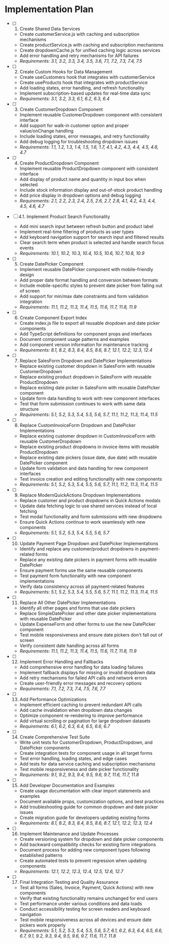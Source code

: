 # Implementation Plan

- [ ] 1. Create Shared Data Services
  - Create customerService.js with caching and subscription mechanisms
  - Create productService.js with caching and subscription mechanisms  
  - Create dropdownCache.js for unified caching logic across services
  - Add error handling and retry mechanisms for API failures
  - _Requirements: 3.1, 3.2, 3.3, 3.4, 3.5, 3.6, 7.1, 7.2, 7.3, 7.4, 7.5_

- [ ] 2. Create Custom Hooks for Data Management
  - Create useCustomers hook that integrates with customerService
  - Create useProducts hook that integrates with productService
  - Add loading states, error handling, and refresh functionality
  - Implement subscription-based updates for real-time data sync
  - _Requirements: 3.1, 3.2, 3.3, 6.1, 6.2, 6.3, 6.4_

- [ ] 3. Create CustomerDropdown Component
  - Implement reusable CustomerDropdown component with consistent interface
  - Add support for walk-in customer option and proper value/onChange handling
  - Include loading states, error messages, and retry functionality
  - Add debug logging for troubleshooting dropdown issues
  - _Requirements: 1.1, 1.2, 1.3, 1.4, 1.5, 1.6, 1.7, 4.1, 4.2, 4.3, 4.4, 4.5, 4.6, 4.7_

- [ ] 4. Create ProductDropdown Component  
  - Implement reusable ProductDropdown component with consistent interface
  - Add display of product name and quantity in input box when selected
  - Include stock information display and out-of-stock product handling
  - Add price display in dropdown options and debug logging
  - _Requirements: 2.1, 2.2, 2.3, 2.4, 2.5, 2.6, 2.7, 2.8, 4.1, 4.2, 4.3, 4.4, 4.5, 4.6, 4.7_

- [ ] 4.1. Implement Product Search Functionality
  - Add mini search input between refresh button and product label
  - Implement real-time filtering of products as user types
  - Add keyboard navigation support for search input and filtered results
  - Clear search term when product is selected and handle search focus events
  - _Requirements: 10.1, 10.2, 10.3, 10.4, 10.5, 10.6, 10.7, 10.8, 10.9_

- [ ] 5. Create DatePicker Component
  - Implement reusable DatePicker component with mobile-friendly design
  - Add proper date format handling and conversion between formats
  - Include mobile-specific styles to prevent date picker from falling out of screen
  - Add support for min/max date constraints and form validation integration
  - _Requirements: 11.1, 11.2, 11.3, 11.4, 11.5, 11.6, 11.7, 11.8, 11.9_

- [ ] 6. Create Component Export Index
  - Create index.js file to export all reusable dropdown and date picker components
  - Add TypeScript definitions for component props and interfaces
  - Document component usage patterns and examples
  - Add component version information for maintenance tracking
  - _Requirements: 8.1, 8.2, 8.3, 8.4, 8.5, 8.6, 8.7, 12.1, 12.2, 12.3, 12.4_

- [ ] 7. Replace SalesForm Dropdown and DatePicker Implementations
  - Replace existing customer dropdown in SalesForm with reusable CustomerDropdown
  - Replace existing product dropdown in SalesForm with reusable ProductDropdown
  - Replace existing date picker in SalesForm with reusable DatePicker component
  - Update form data handling to work with new component interfaces
  - Test that form submission continues to work with same data structure
  - _Requirements: 5.1, 5.2, 5.3, 5.4, 5.5, 5.6, 5.7, 11.1, 11.2, 11.3, 11.4, 11.5_

- [ ] 8. Replace CustomInvoiceForm Dropdown and DatePicker Implementations
  - Replace existing customer dropdown in CustomInvoiceForm with reusable CustomerDropdown
  - Replace existing product dropdowns in invoice items with reusable ProductDropdown
  - Replace existing date pickers (issue date, due date) with reusable DatePicker component
  - Update form validation and data handling for new component interfaces
  - Test invoice creation and editing functionality with new components
  - _Requirements: 5.1, 5.2, 5.3, 5.4, 5.5, 5.6, 5.7, 11.1, 11.2, 11.3, 11.4, 11.5_

- [ ] 9. Replace ModernQuickActions Dropdown Implementations
  - Replace customer and product dropdowns in Quick Actions modals
  - Update data fetching logic to use shared services instead of local fetching
  - Test modal functionality and form submissions with new dropdowns
  - Ensure Quick Actions continue to work seamlessly with new components
  - _Requirements: 5.1, 5.2, 5.3, 5.4, 5.5, 5.6, 5.7_

- [ ] 10. Update Payment Page Dropdown and DatePicker Implementations
  - Identify and replace any customer/product dropdowns in payment-related forms
  - Replace any existing date pickers in payment forms with reusable DatePicker
  - Ensure payment forms use the same reusable components
  - Test payment form functionality with new component implementations
  - Verify data consistency across all payment-related features
  - _Requirements: 5.1, 5.2, 5.3, 5.4, 5.5, 5.6, 5.7, 11.1, 11.2, 11.3, 11.4, 11.5_

- [ ] 11. Replace All Other DatePicker Implementations
  - Identify all other pages and forms that use date pickers
  - Replace SimpleDatePicker and other date picker implementations with reusable DatePicker
  - Update ExpenseForm and other forms to use the new DatePicker component
  - Test mobile responsiveness and ensure date pickers don't fall out of screen
  - Verify consistent date handling across all forms
  - _Requirements: 11.1, 11.2, 11.3, 11.4, 11.5, 11.6, 11.7, 11.8, 11.9_

- [ ] 12. Implement Error Handling and Fallbacks
  - Add comprehensive error handling for data loading failures
  - Implement fallback displays for missing or invalid dropdown data
  - Add retry mechanisms for failed API calls and network errors
  - Create user-friendly error messages and recovery options
  - _Requirements: 7.1, 7.2, 7.3, 7.4, 7.5, 7.6, 7.7_

- [ ] 13. Add Performance Optimizations
  - Implement efficient caching to prevent redundant API calls
  - Add cache invalidation when dropdown data changes
  - Optimize component re-rendering to improve performance
  - Add virtual scrolling or pagination for large dropdown datasets
  - _Requirements: 6.1, 6.2, 6.3, 6.4, 6.5, 6.6, 6.7_

- [ ] 14. Create Comprehensive Test Suite
  - Write unit tests for CustomerDropdown, ProductDropdown, and DatePicker components
  - Create integration tests for component usage in all target forms
  - Test error handling, loading states, and edge cases
  - Add tests for data service caching and subscription mechanisms
  - Test mobile responsiveness and date picker functionality
  - _Requirements: 9.1, 9.2, 9.3, 9.4, 9.5, 9.6, 9.7, 11.6, 11.7, 11.8_

- [ ] 15. Add Developer Documentation and Examples
  - Create usage documentation with clear import statements and examples
  - Document available props, customization options, and best practices
  - Add troubleshooting guide for common dropdown and date picker issues
  - Create migration guide for developers updating existing forms
  - _Requirements: 8.1, 8.2, 8.3, 8.4, 8.5, 8.6, 8.7, 12.1, 12.2, 12.3, 12.4_

- [ ] 16. Implement Maintenance and Update Processes
  - Create versioning system for dropdown and date picker components
  - Add backward compatibility checks for existing form integrations
  - Document process for adding new component types following established patterns
  - Create automated tests to prevent regression when updating components
  - _Requirements: 12.1, 12.2, 12.3, 12.4, 12.5, 12.6, 12.7_

- [ ] 17. Final Integration Testing and Quality Assurance
  - Test all forms (Sales, Invoice, Payment, Quick Actions) with new components
  - Verify that existing functionality remains unchanged for end users
  - Test performance under various conditions and data loads
  - Conduct accessibility testing for screen readers and keyboard navigation
  - Test mobile responsiveness across all devices and ensure date pickers work properly
  - _Requirements: 5.1, 5.2, 5.3, 5.4, 5.5, 5.6, 5.7, 6.1, 6.2, 6.3, 6.4, 6.5, 6.6, 6.7, 9.1, 9.2, 9.3, 9.4, 9.5, 9.6, 9.7, 11.6, 11.7, 11.8_
